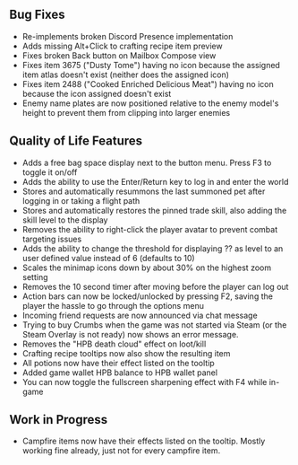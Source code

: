 ﻿## Bug Fixes

* Re-implements broken Discord Presence implementation
* Adds missing Alt+Click to crafting recipe item preview
* Fixes broken Back button on Mailbox Compose view
* Fixes item 3675 ("Dusty Tome") having no icon because the assigned item atlas doesn't exist (neither does the assigned icon)
* Fixes item 2488 ("Cooked Enriched Delicious Meat") having no icon because the icon assigned doesn't exist
* Enemy name plates are now positioned relative to the enemy model's height to prevent them from clipping into larger enemies

## Quality of Life Features

* Adds a free bag space display next to the button menu. Press F3 to toggle it on/off
* Adds the ability to use the Enter/Return key to log in and enter the world
* Stores and automatically resummons the last summoned pet after logging in or taking a flight path
* Stores and automatically restores the pinned trade skill, also adding the skill level to the display
* Removes the ability to right-click the player avatar to prevent combat targeting issues
* Adds the ability to change the threshold for displaying ?? as level to an user defined value instead of 6 (defaults to 10)
* Scales the minimap icons down by about 30% on the highest zoom setting
* Removes the 10 second timer after moving before the player can log out
* Action bars can now be locked/unlocked by pressing F2, saving the player the hassle to go through the options menu
* Incoming friend requests are now announced via chat message
* Trying to buy Crumbs when the game was not started via Steam (or the Steam Overlay is not ready) now shows an error message.
* Removes the "HPB death cloud" effect on loot/kill
* Crafting recipe tooltips now also show the resulting item
* All potions now have their effect listed on the tooltip
* Added game wallet HPB balance to HPB wallet panel
* You can now toggle the fullscreen sharpening effect with F4 while in-game

## Work in Progress

* Campfire items now have their effects listed on the tooltip. Mostly working fine already, just not for every campfire item.
